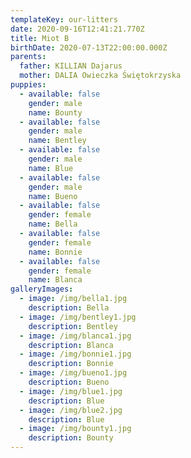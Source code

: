 ```yaml
---
templateKey: our-litters
date: 2020-09-16T12:41:21.770Z
title: Miot B
birthDate: 2020-07-13T22:00:00.000Z
parents:
  father: KILLIAN Dajarus
  mother: DALIA Owieczka Świętokrzyska
puppies:
  - available: false
    gender: male
    name: Bounty
  - available: false
    gender: male
    name: Bentley
  - available: false
    gender: male
    name: Blue
  - available: false
    gender: male
    name: Bueno
  - available: false
    gender: female
    name: Bella
  - available: false
    gender: female
    name: Bonnie
  - available: false
    gender: female
    name: Blanca
galleryImages:
  - image: /img/bella1.jpg
    description: Bella
  - image: /img/bentley1.jpg
    description: Bentley
  - image: /img/blanca1.jpg
    description: Blanca
  - image: /img/bonnie1.jpg
    description: Bonnie
  - image: /img/bueno1.jpg
    description: Bueno
  - image: /img/blue1.jpg
    description: Blue
  - image: /img/blue2.jpg
    description: Blue
  - image: /img/bounty1.jpg
    description: Bounty
---
```


